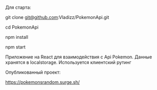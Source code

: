 Для старта:

git clone git@github.com:Vladizz/PokemonApi.git

cd PokemonApi

npm install

npm start

Приложение на React для взаимодействия с Api Pokemon. Данные хранятся в localstorage. Используется клиентский рутинг

Опубликованный проект:

https://pokemonsrandom.surge.sh/
